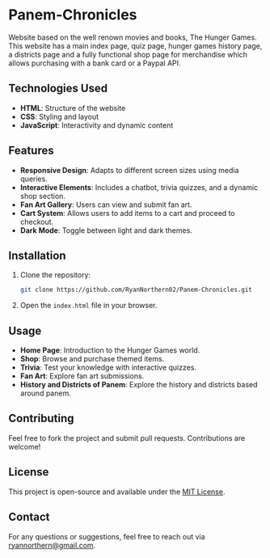 # Panem-Chronicles
Website based on the well renown movies and books, The Hunger Games. This website has a main index page, quiz page, hunger games history page, a districts page and a fully functional shop page for merchandise which allows purchasing with a bank card or a Paypal API.  

## Technologies Used
- **HTML**: Structure of the website
- **CSS**: Styling and layout
- **JavaScript**: Interactivity and dynamic content

## Features
- **Responsive Design**: Adapts to different screen sizes using media queries.
- **Interactive Elements**: Includes a chatbot, trivia quizzes, and a dynamic shop section.
- **Fan Art Gallery**: Users can view and submit fan art.
- **Cart System**: Allows users to add items to a cart and proceed to checkout.
- **Dark Mode**: Toggle between light and dark themes.

## Installation
1. Clone the repository:
   ```bash
   git clone https://github.com/RyanNorthern02/Panem-Chronicles.git
   ```
2. Open the `index.html` file in your browser.

## Usage
- **Home Page**: Introduction to the Hunger Games world.
- **Shop**: Browse and purchase themed items.
- **Trivia**: Test your knowledge with interactive quizzes.
- **Fan Art**: Explore fan art submissions.
- **History and Districts of Panem**: Explore the history and districts based around panem.

## Contributing
Feel free to fork the project and submit pull requests. Contributions are welcome!

## License
This project is open-source and available under the [MIT License](LICENSE).

## Contact
For any questions or suggestions, feel free to reach out via [ryannorthern@gmail.com](mailto:ryannorthern@gmail.com).

